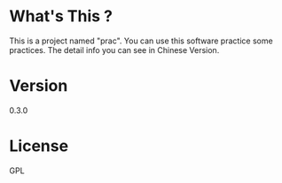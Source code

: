 # What's This ?
This is a project named "prac". You can use this software practice some practices. The detail info you can see in Chinese Version.

# Version
0.3.0

# License
GPL